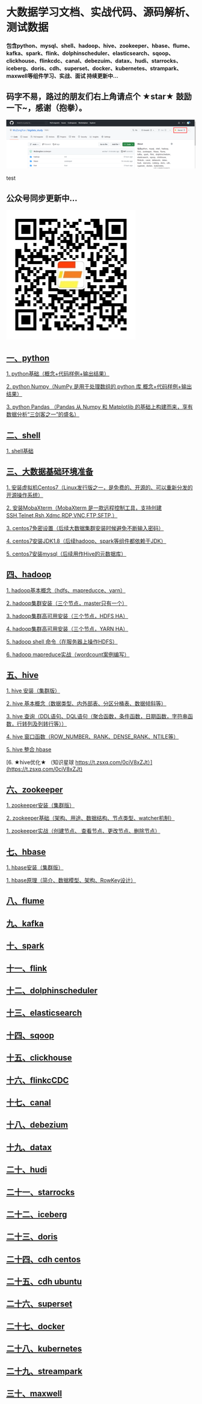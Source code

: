 # 大数据学习文档、实战代码、源码解析、测试数据

#### 包含python、mysql、shell、hadoop、hive、zookeeper、hbase、flume、kafka、spark、flink、dolphinscheduler、elasticsearch、sqoop、clickhouse、flinkcdc、canal、debezuim、datax、hudi、starrocks、iceberg、doris、cdh、superset、docker、kubernetes、strampark、maxwell等组件学习、实战、面试 持续更新中...


## 码字不易，路过的朋友们右上角请点个 ★star★ 鼓励一下~，感谢（抱拳）。

![](./images/logo.png)

test

## 公众号同步更新中...

![](./images/微信公众号.jpg)

## [**一、python**](https://github.com/WuZongYun/bigdata_study/tree/main/python)

[ 1. python基础（概念+代码样例+输出结果）](https://github.com/WuZongYun/bigdata_study/blob/main/python/1_python%E5%9F%BA%E7%A1%80.md)

[ 2. python Numpy（NumPy 是用于处理数组的 python 库 概念+代码样例+输出结果）](https://github.com/WuZongYun/bigdata_study/blob/main/python/2_pythonNumpy.md)

[ 3. python Pandas （Pandas 从 Numpy 和 Matplotlib 的基础上构建而来，享有数据分析“三剑客之一”的盛名）](https://github.com/WuZongYun/bigdata_study/blob/main/python/3_pythonPandas.md)

## [**二、shell**](https://github.com/WuZongYun/bigdata_study/tree/main/shell)

[ 1. shell基础](https://github.com/WuZongYun/bigdata_study/blob/main/shell/1_shell%E5%9F%BA%E7%A1%80.md)

## [三、大数据基础环境准备](https://github.com/WuZongYun/bigdata_study/tree/main/%E5%A4%A7%E6%95%B0%E6%8D%AE%E5%9F%BA%E7%A1%80%E7%8E%AF%E5%A2%83%E6%90%AD%E5%BB%BA)

[1. 安装虚拟机Centos7（Linux发行版之一，是免费的、开源的、可以重新分发的开源操作系统）](https://github.com/WuZongYun/bigdata_study/blob/main/%E5%A4%A7%E6%95%B0%E6%8D%AE%E5%9F%BA%E7%A1%80%E7%8E%AF%E5%A2%83%E6%90%AD%E5%BB%BA/1_%E5%AE%89%E8%A3%85%E8%99%9A%E6%8B%9F%E6%9C%BA.md)

[2. 安装MobaXterm（MobaXterm 是一款远程控制工具，支持创建SSH,Telnet,Rsh,Xdmc,RDP,VNC,FTP,SFTP,）](https://github.com/WuZongYun/bigdata_study/blob/main/%E5%A4%A7%E6%95%B0%E6%8D%AE%E5%9F%BA%E7%A1%80%E7%8E%AF%E5%A2%83%E6%90%AD%E5%BB%BA/2_%E5%AE%89%E8%A3%85MobaXterm.md)

[3. centos7免密设置（后续大数据集群安装时候避免不断输入密码）](https://github.com/WuZongYun/bigdata_study/blob/main/%E5%A4%A7%E6%95%B0%E6%8D%AE%E5%9F%BA%E7%A1%80%E7%8E%AF%E5%A2%83%E6%90%AD%E5%BB%BA/3_centos7%E5%85%8D%E5%AF%86%E8%AE%BE%E7%BD%AE.md)

[4. centos7安装JDK1.8（后续hadoop、spark等组件都依赖于JDK）](https://github.com/WuZongYun/bigdata_study/blob/main/%E5%A4%A7%E6%95%B0%E6%8D%AE%E5%9F%BA%E7%A1%80%E7%8E%AF%E5%A2%83%E6%90%AD%E5%BB%BA/4_centos7%E5%AE%89%E8%A3%85JDK.md)

[5. centos7安装mysql（后续用作Hive的元数据库）](https://github.com/WuZongYun/bigdata_study/blob/main/%E5%A4%A7%E6%95%B0%E6%8D%AE%E5%9F%BA%E7%A1%80%E7%8E%AF%E5%A2%83%E6%90%AD%E5%BB%BA/5_Centos7%E5%AE%89%E8%A3%85mysql.md)

## [**四、hadoop**](https://github.com/WuZongYun/bigdata_study/tree/main/shell)

[1. hadoop基本概念（hdfs、mapreducce、yarn）](https://github.com/WuZongYun/bigdata_study/blob/main/hadoop/1_hadoop%E5%9F%BA%E6%9C%AC%E6%A6%82%E5%BF%B5.md)

[2. hadoop集群安装（三个节点，master只有一个）](https://github.com/WuZongYun/bigdata_study/blob/main/hadoop/2_hadoop%E5%AE%89%E8%A3%85.md)

[3. hadoop集群高可用安装（三个节点，HDFS HA）](https://github.com/WuZongYun/bigdata_study/blob/main/hadoop/3_hadoop%E9%AB%98%E5%8F%AF%E7%94%A8%E5%AE%89%E8%A3%85%EF%BC%88HDFS%20HA%EF%BC%89.md)

[4. hadoop集群高可用安装（三个节点，YARN HA）](https://github.com/WuZongYun/bigdata_study/blob/main/hadoop/4_hadoop%E9%AB%98%E5%8F%AF%E7%94%A8%E5%AE%89%E8%A3%85%EF%BC%88YARN%20HA%EF%BC%89.md)

[5. hadoop shell 命令（在服务器上操作HDFS）](https://github.com/WuZongYun/bigdata_study/blob/main/hadoop/5_hadoop%20shell%20%E5%91%BD%E4%BB%A4.md)

[6. hadoop mapreduce实战（wordcount案例编写）](https://github.com/WuZongYun/bigdata_study/blob/main/hadoop/6_hadoop%20MapRerduce%E5%AE%9E%E6%88%98.md)

## [**五、hive**](https://github.com/WuZongYun/bigdata_study/tree/main/shell)

[1. hive 安装（集群版）](https://github.com/WuZongYun/bigdata_study/blob/main/hive/1_hive%E5%AE%89%E8%A3%85.md)

[2. hive 基本概念（数据类型、内外部表、分区分桶表、数据倾斜等）](https://github.com/WuZongYun/bigdata_study/blob/main/hive/2_hive%E5%9F%BA%E6%9C%AC%E6%A6%82%E5%BF%B5.md)

[3. hive 查询（DDL语句、DQL语句（聚合函数，条件函数，日期函数，字符串函数，行转列及列转行等））](https://github.com/WuZongYun/bigdata_study/blob/main/hive/3_hive%E5%AE%9E%E6%88%98.md)

[4. hive 窗口函数（ROW_NUMBER、RANK、DENSE_RANK、NTILE等）](https://github.com/WuZongYun/bigdata_study/blob/main/hive/4_hive%20%E7%AA%97%E5%8F%A3%E5%87%BD%E6%95%B0.md)

[5. hive 整合 hbase ](https://github.com/WuZongYun/bigdata_study/blob/main/hive/5_Hive%E6%95%B4%E5%90%88Hbase.md)

[6. ★hive优化★ （知识星球 https://t.zsxq.com/0ciV8xZJt）](https://t.zsxq.com/0ciV8xZJt)

## [**六、zookeeper**](https://github.com/WuZongYun/bigdata_study/tree/main/shell)

[1. zookeeper安装（集群版）](https://github.com/WuZongYun/bigdata_study/blob/main/zookeeper/1_zookeeper%E5%AE%89%E8%A3%85%EF%BC%88%E9%9B%86%E7%BE%A4%E7%89%88%EF%BC%89.md)

[2. zookeeper基础（架构、用途、数据结构、节点类型、watcher机制）](https://github.com/WuZongYun/bigdata_study/blob/main/zookeeper/2_zookeeper%20%E5%9F%BA%E7%A1%80.md)

[1. zookeeper实战（创建节点、 查看节点、更改节点、删除节点）](https://github.com/WuZongYun/bigdata_study/blob/main/zookeeper/3_zookeeper%E5%AE%9E%E6%88%98.md)

## [**七、hbase**](https://github.com/WuZongYun/bigdata_study/tree/main/shell)

[1. hbase安装（集群版）](https://github.com/WuZongYun/bigdata_study/blob/main/hbase/1_hbase%E5%AE%89%E8%A3%85%EF%BC%88%E9%9B%86%E7%BE%A4%E7%89%88%EF%BC%89.md)

[1. hbase原理（简介、数据模型、架构、RowKey设计）](https://github.com/WuZongYun/bigdata_study/blob/main/hbase/2_hbase%E5%8E%9F%E7%90%86.md)

## [**八、flume**](https://github.com/WuZongYun/bigdata_study/tree/main/shell)

## [**九、kafka**](https://github.com/WuZongYun/bigdata_study/tree/main/shell)

## [**十、spark**](https://github.com/WuZongYun/bigdata_study/tree/main/shell)

## [**十一、flink**](https://github.com/WuZongYun/bigdata_study/tree/main/shell)

## [**十二、dolphinscheduler**](https://github.com/WuZongYun/bigdata_study/tree/main/shell)

## [**十三、elasticsearch**](https://github.com/WuZongYun/bigdata_study/tree/main/shell)

## [**十四、sqoop**](https://github.com/WuZongYun/bigdata_study/tree/main/shell)

## [**十五、clickhouse**](https://github.com/WuZongYun/bigdata_study/tree/main/shell)

## [**十六、flinkcCDC**](https://github.com/WuZongYun/bigdata_study/tree/main/shell)

## [**十七、canal**](https://github.com/WuZongYun/bigdata_study/tree/main/shell)

## [**十八、debezium**](https://github.com/WuZongYun/bigdata_study/tree/main/shell)

## [**十九、datax**](https://github.com/WuZongYun/bigdata_study/tree/main/shell)

## [**二十、hudi**](https://github.com/WuZongYun/bigdata_study/tree/main/shell)

## [**二十一、starrocks**](https://github.com/WuZongYun/bigdata_study/tree/main/shell)

## [**二十二、iceberg**](https://github.com/WuZongYun/bigdata_study/tree/main/shell)

## [**二十三、doris**](https://github.com/WuZongYun/bigdata_study/tree/main/shell)

## [**二十四、cdh centos**](https://github.com/WuZongYun/bigdata_study/tree/main/shell)

## [**二十五、cdh ubuntu**](https://github.com/WuZongYun/bigdata_study/tree/main/shell)

## [**二十六、superset**](https://github.com/WuZongYun/bigdata_study/tree/main/shell)

## [**二十七、docker**](https://github.com/WuZongYun/bigdata_study/tree/main/shell)

## [**二十八、kubernetes**](https://github.com/WuZongYun/bigdata_study/tree/main/shell)

## [**二十九、streampark**](https://github.com/WuZongYun/bigdata_study/tree/main/shell)

## [**三十、maxwell**](https://github.com/WuZongYun/bigdata_study/tree/main/shell)
